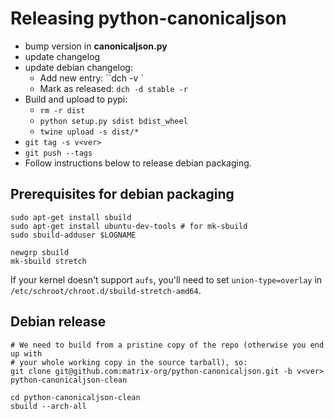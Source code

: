 Releasing python-canonicaljson
==============================

* bump version in __canonicaljson.py__
* update changelog
* update debian changelog:
  * Add new entry: ``dch -v <ver>`
  * Mark as released: `dch -d stable -r`
* Build and upload to pypi:
  * ``rm -r dist``
  * ``python setup.py sdist bdist_wheel``
  * ``twine upload -s dist/*``
* ``git tag -s v<ver>``
* ``git push --tags``
* Follow instructions below to release debian packaging.

Prerequisites for debian packaging
----------------------------------

```
sudo apt-get install sbuild
sudo apt-get install ubuntu-dev-tools # for mk-sbuild
sudo sbuild-adduser $LOGNAME

newgrp sbuild
mk-sbuild stretch
```

If your kernel doesn't support `aufs`, you'll need to set `union-type=overlay`
in `/etc/schroot/chroot.d/sbuild-stretch-amd64`.

Debian release
--------------

```
# We need to build from a pristine copy of the repo (otherwise you end up with
# your whole working copy in the source tarball), so:
git clone git@github.com:matrix-org/python-canonicaljson.git -b v<ver> python-canonicaljson-clean

cd python-canonicaljson-clean
sbuild --arch-all
```
